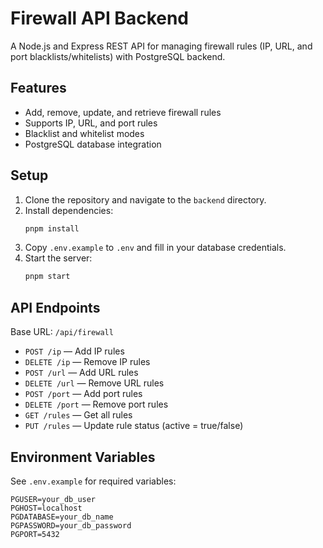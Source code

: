 # Firewall API Backend

A Node.js and Express REST API for managing firewall rules (IP, URL, and port blacklists/whitelists) with PostgreSQL backend.

## Features
- Add, remove, update, and retrieve firewall rules
- Supports IP, URL, and port rules
- Blacklist and whitelist modes
- PostgreSQL database integration

## Setup

1. Clone the repository and navigate to the `backend` directory.
2. Install dependencies:
   ```sh
   pnpm install
   ```
3. Copy `.env.example` to `.env` and fill in your database credentials.
4. Start the server:
   ```sh
   pnpm start
   ```

## API Endpoints

Base URL: `/api/firewall`

- `POST /ip` — Add IP rules
- `DELETE /ip` — Remove IP rules
- `POST /url` — Add URL rules
- `DELETE /url` — Remove URL rules
- `POST /port` — Add port rules
- `DELETE /port` — Remove port rules
- `GET /rules` — Get all rules
- `PUT /rules` — Update rule status (active = true/false)

## Environment Variables
See `.env.example` for required variables:
```
PGUSER=your_db_user
PGHOST=localhost
PGDATABASE=your_db_name
PGPASSWORD=your_db_password
PGPORT=5432
```